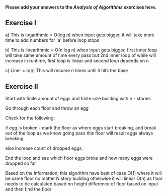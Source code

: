 #### Please add your answers to the ***Analysis of  Algorithms*** exercises here.

## Exercise I

a) This is logarithmic = O(log n) when input gets bigger, it will take more time to add numbers for 'a' before loop stops



b) This is linearithmic = O(n log n) when input gets bigger, first inner loop will take same amount of time every pass but 2nd inner loop of while will increase in runtime, first loop is linear and second loop depends on n


c) Liner = o(n) This will recurse n times until it hits the base

## Exercise II


Start with finite amount of eggs and finite size building with n - stories

Go through each floor and throw an egg

Check for the following:

if egg is broken - mark the floor as where eggs start breaking, and break out of the loop as we know going pass this floor will result eggs always breaking

else increase count of dropped eggs.

End the loop and see which floor eggs broke and how many eggs were dropped so far

Based on the information, this algorithm have best of case O(1) where it will be same floor no matter N story building otherwise it will linear O(n) as floor needs to be calculated based on height difference of floor based on input and then find the floor
